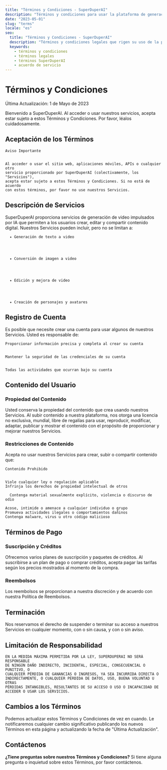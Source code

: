 ```yaml
---
title: "Términos y Condiciones - SuperDuperAI"
description: "Términos y condiciones para usar la plataforma de generación de videos y servicios de SuperDuperAI."
date: "2023-05-01"
slug: "terms"
locale: "es"
seo:
  title: "Términos y Condiciones - SuperDuperAI"
  description: "Términos y condiciones legales que rigen su uso de la plataforma de generación de videos y servicios de SuperDuperAI."
  keywords:
    - términos y condiciones
    - términos legales
    - términos SuperDuperAI
    - acuerdo de servicio
---
```


# Términos y Condiciones


  Última Actualización: 1 de Mayo de 2023


Bienvenido a SuperDuperAI. Al acceder o usar nuestros servicios, acepta estar sujeto a estos Términos y Condiciones. Por favor, léalos cuidadosamente.

## Aceptación de los Términos


  
    Aviso Importante
  
  
    Al acceder o usar el sitio web, aplicaciones móviles, APIs o cualquier otro
    servicio proporcionado por SuperDuperAI (colectivamente, los "Servicios"),
    acepta estar sujeto a estos Términos y Condiciones. Si no está de acuerdo
    con estos términos, por favor no use nuestros Servicios.
  


## Descripción de Servicios

SuperDuperAI proporciona servicios de generación de video impulsados por IA que permiten a los usuarios crear, editar y compartir contenido digital. Nuestros Servicios pueden incluir, pero no se limitan a:


  
    
      ✦ Generación de texto a video
    
  
  
    
      ✦ Conversión de imagen a video
    
  
  
    
      ✦ Edición y mejora de video
    
  
  
    
      ✦ Creación de personajes y avatares
    
  


## Registro de Cuenta

Es posible que necesite crear una cuenta para usar algunos de nuestros Servicios. Usted es responsable de:


  
    Proporcionar información precisa y completa al crear su cuenta
  
  
    Mantener la seguridad de las credenciales de su cuenta
  
  
    Todas las actividades que ocurran bajo su cuenta
  


## Contenido del Usuario

### Propiedad del Contenido

Usted conserva la propiedad del contenido que crea usando nuestros Servicios. Al subir contenido a nuestra plataforma, nos otorga una licencia no exclusiva, mundial, libre de regalías para usar, reproducir, modificar, adaptar, publicar y mostrar el contenido con el propósito de proporcionar y mejorar nuestros Servicios.

### Restricciones de Contenido

Acepta no usar nuestros Servicios para crear, subir o compartir contenido que:


  
    Contenido Prohibido
  
  
    Viole cualquier ley o regulación aplicable
    Infrinja los derechos de propiedad intelectual de otros
    
      Contenga material sexualmente explícito, violencia o discurso de odio
    
    Acose, intimide o amenace a cualquier individuo o grupo
    Promueva actividades ilegales o comportamientos dañinos
    Contenga malware, virus u otro código malicioso
  


## Términos de Pago

### Suscripción y Créditos

Ofrecemos varios planes de suscripción y paquetes de créditos. Al suscribirse a un plan de pago o comprar créditos, acepta pagar las tarifas según los precios mostrados al momento de la compra.

### Reembolsos

Los reembolsos se proporcionan a nuestra discreción y de acuerdo con nuestra Política de Reembolsos.

## Terminación

Nos reservamos el derecho de suspender o terminar su acceso a nuestros Servicios en cualquier momento, con o sin causa, y con o sin aviso.

## Limitación de Responsabilidad


  
    EN LA MEDIDA MÁXIMA PERMITIDA POR LA LEY, SUPERDUPERAI NO SERÁ RESPONSABLE
    DE NINGÚN DAÑO INDIRECTO, INCIDENTAL, ESPECIAL, CONSECUENCIAL O PUNITIVO, O
    CUALQUIER PÉRDIDA DE GANANCIAS O INGRESOS, YA SEA INCURRIDA DIRECTA O
    INDIRECTAMENTE, O CUALQUIER PÉRDIDA DE DATOS, USO, BUENA VOLUNTAD U OTRAS
    PÉRDIDAS INTANGIBLES, RESULTANTES DE SU ACCESO O USO O INCAPACIDAD DE
    ACCEDER O USAR LOS SERVICIOS.
  


## Cambios a los Términos

Podemos actualizar estos Términos y Condiciones de vez en cuando. Le notificaremos cualquier cambio significativo publicando los nuevos Términos en esta página y actualizando la fecha de "Última Actualización".

## Contáctenos


  **¿Tiene preguntas sobre nuestros Términos y Condiciones?** Si tiene alguna
  pregunta o inquietud sobre estos Términos, por favor contáctenos.



